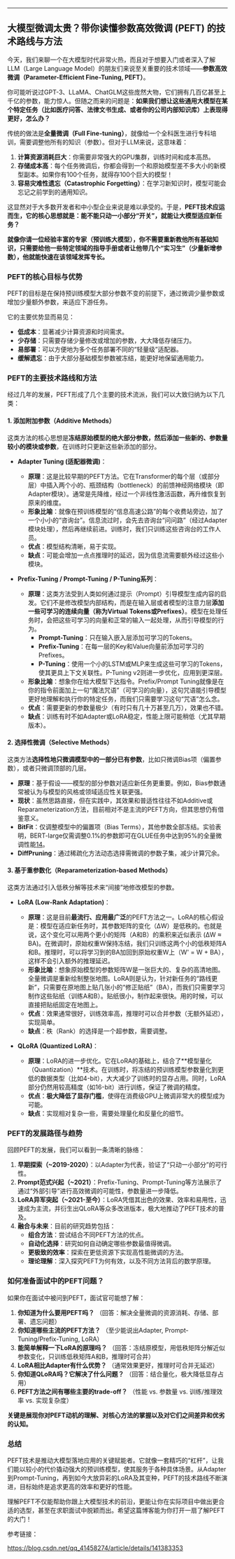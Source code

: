---

## 大模型微调太贵？带你读懂参数高效微调 (PEFT) 的技术路线与方法

今天，我们来聊一个在大模型时代非常火热，而且对于想要入门或者深入了解LLM（Large Language Model）的朋友们来说至关重要的技术领域——**参数高效微调（Parameter-Efficient Fine-Tuning, PEFT）**。

你可能听说过GPT-3、LLaMA、ChatGLM这些庞然大物，它们拥有几百亿甚至上千亿的参数，能力惊人。但随之而来的问题是：**如果我们想让这些通用大模型在某个特定任务（比如医疗问答、法律文书生成、或者你的公司内部知识库）上表现得更好，怎么办？**

传统的做法是**全量微调（Full Fine-tuning）**，就像给一个全科医生进行专科培训，需要调整他所有的知识（参数）。但对于LLM来说，这意味着：

1.  **计算资源消耗巨大**：你需要非常强大的GPU集群，训练时间和成本高昂。
2.  **存储成本高**：每个任务微调后，你都会得到一个和原始模型差不多大小的新模型副本。如果你有100个任务，就得存100个巨大的模型！
3.  **容易灾难性遗忘（Catastrophic Forgetting）**：在学习新知识时，模型可能会忘记之前学到的通用知识。

这显然对于大多数开发者和中小型企业来说是难以承受的。于是，**PEFT技术应运而生，它的核心思想就是：能不能只动一小部分“开关”，就能让大模型适应新任务？**

**就像你请一位经验丰富的专家（预训练大模型），你不需要重新教他所有基础知识，只需要给他一些特定领域的指导手册或者让他带几个“实习生”（少量新增参数），他就能快速在该领域发挥专长。**

### PEFT的核心目标与优势

PEFT的目标是在保持预训练模型大部分参数不变的前提下，通过微调少量参数或增加少量额外参数，来适应下游任务。

它的主要优势显而易见：

*   **低成本**：显著减少计算资源和时间需求。
*   **少存储**：只需要存储少量修改或增加的参数，大大降低存储压力。
*   **易部署**：可以方便地为多个任务部署不同的“轻量级”适配器。
*   **缓解遗忘**：由于大部分基础模型参数被冻结，能更好地保留通用能力。

### PEFT的主要技术路线和方法

经过几年的发展，PEFT形成了几个主要的技术流派，我们可以大致归纳为以下几类：

#### 1. 添加附加参数（Additive Methods）

这类方法的核心思想是**冻结原始模型的绝大部分参数，然后添加一些新的、参数量较小的模块或参数**，在训练时只更新这些新添加的部分。

*   **Adapter Tuning (适配器微调)**：
    *   **原理**：这是比较早期的PEFT方法。它在Transformer的每个层（或部分层）中插入两个小的、瓶颈结构（bottleneck）的前馈神经网络模块（即Adapter模块）。通常是先降维，经过一个非线性激活函数，再升维恢复到原来的维度。
    *   **形象比喻**：就像在预训练模型的“信息高速公路”的每个收费站旁边，加了一个小小的“咨询台”。信息流过时，会先去咨询台“问问路”（经过Adapter模块处理），然后再继续前进。训练时，我们只训练这些咨询台的工作人员。
    *   **优点**：模型结构清晰，易于实现。
    *   **缺点**：可能会增加一点点推理时的延迟，因为信息流需要额外经过这些小模块。

*   **Prefix-Tuning / Prompt-Tuning / P-Tuning系列**：
    *   **原理**：这类方法受到人类如何通过提示（Prompt）引导模型生成内容的启发。它们不是修改模型内部结构，而是在输入层或者模型的注意力层**添加一些可学习的连续向量（称为Virtual Tokens或Prefixes）**。模型在处理任务时，会把这些可学习的向量和正常的输入一起处理，从而引导模型的行为。
        *   **Prompt-Tuning**：只在输入嵌入层添加可学习的Tokens。
        *   **Prefix-Tuning**：在每一层的Key和Value向量前添加可学习的Prefixes。
        *   **P-Tuning**：使用一个小的LSTM或MLP来生成这些可学习的Tokens，使其更具上下文关联性。P-Tuning v2则进一步优化，应用到更深层。
    *   **形象比喻**：想象你在给大模型下达指令。Prefix/Prompt Tuning就像是在你的指令前面加上一句“魔法咒语”（可学习的向量），这句咒语能引导模型更好地理解和执行你的特定任务，而我们只需要学习这句“咒语”怎么念。
    *   **优点**：需要更新的参数量极少（有时只有几十万甚至几万），效果也不错。
    *   **缺点**：训练有时不如Adapter或LoRA稳定，性能上限可能稍低（尤其早期版本）。

#### 2. 选择性微调（Selective Methods）

这类方法**选择性地只微调模型中的一部分已有参数**，比如只微调Bias项（偏置参数），或者只微调顶部的几层。

*   **原理**：基于假设——模型的部分参数对适应新任务更重要。例如，Bias参数通常被认为与模型的风格或领域适应性关联更强。
*   **现状**：虽然思路直接，但在实践中，其效果和普适性往往不如Additive或Reparameterization方法，目前相对不是主流的PEFT方向，但其思想仍有借鉴意义。
*   **BitFit**：仅调整模型中的偏置项（Bias Terms），其他参数全部冻结。实验表明，BERT-large仅需调整0.1%的参数即可在GLUE任务中达到95%的全量微调性能[14](https://blog.csdn.net/qq_41458274/article/details/141383353)。
*   **DiffPruning**：通过稀疏化方法动态选择需微调的参数子集，减少计算冗余。

#### 3. 基于重参数化（Reparameterization-based Methods）

这类方法通过引入低秩分解等技术来“间接”地修改模型的参数。

*   **LoRA (Low-Rank Adaptation)**：
    *   **原理**：这是目前**最流行、应用最广泛**的PEFT方法之一。LoRA的核心假设是：模型在适应新任务时，其参数矩阵的变化（ΔW）是低秩的。也就是说，这个变化可以用两个更小的矩阵（A和B）的乘积来近似表示 (ΔW ≈ BA)。在微调时，原始权重W保持冻结，我们只训练这两个小的低秩矩阵A和B。推理时，可以将学习到的BA加回到原始权重W上（W' = W + BA），这样不会引入额外的推理延迟。
    *   **形象比喻**：想象原始模型的参数矩阵W是一张巨大的、复杂的高清地图。全量微调是重新绘制整张地图。LoRA则是认为，针对新任务的“路线更新”，只需要在原地图上贴几张小的“修正贴纸”（BA），而我们只需要学习制作这些贴纸（训练A和B）。贴纸很小，制作起来很快。用的时候，可以直接把贴纸固定在地图上。
    *   **优点**：效果通常很好，训练效率高，推理时可以合并参数（无额外延迟），实现简单。
    *   **缺点**：秩（Rank）的选择是一个超参数，需要调整。

*   **QLoRA (Quantized LoRA)**：
    *   **原理**：LoRA的进一步优化。它在LoRA的基础上，结合了**模型量化（Quantization）**技术。在训练时，将冻结的预训练模型参数量化到更低的数据类型（比如4-bit），大大减少了训练时的显存占用。同时，LoRA部分仍然用较高精度（如16-bit）进行训练，保证了微调的精度。
    *   **优点**：**极大降低了显存门槛**，使得在消费级GPU上微调非常大的模型成为可能。
    *   **缺点**：实现相对复杂一些，需要处理量化和反量化的细节。

### PEFT的发展路径与趋势

回顾PEFT的发展，我们可以看到一条清晰的脉络：

1.  **早期探索（~2019-2020）**：以Adapter为代表，验证了“只动一小部分”的可行性。
2.  **Prompt范式兴起（~2021）**：Prefix-Tuning、Prompt-Tuning等方法展示了通过“外部引导”进行高效微调的可能性，参数量进一步降低。
3.  **LoRA异军突起（~2021-至今）**：LoRA凭借其出色的效果、效率和易用性，迅速成为主流，并衍生出QLoRA等众多改进版本，极大地推动了PEFT技术的普及。
4.  **融合与未来**：目前的研究趋势包括：
    *   **组合方法**：尝试结合不同PEFT方法的优点。
    *   **自动化选择**：研究如何自动确定哪些参数最值得微调。
    *   **更极致的效率**：探索在更低资源下实现高性能微调的方法。
    *   **理论理解**：深入探究PEFT为何有效，以及不同方法背后的数学原理。

### 如何准备面试中的PEFT问题？

如果你在面试中被问到PEFT，面试官可能想了解：

1.  **你知道为什么要用PEFT吗？** （回答：解决全量微调的资源消耗、存储、部署、遗忘问题）
2.  **你知道哪些主流的PEFT方法？** （至少能说出Adapter, Prompt-Tuning/Prefix-Tuning, LoRA）
3.  **能简单解释一下LoRA的原理吗？** （回答：冻结原模型，用低秩矩阵分解近似参数变化，只训练低秩矩阵A和B，推理时可合并）
4.  **LoRA相比Adapter有什么优势？** （通常效果更好，推理时可合并无延迟）
5.  **你知道QLoRA吗？它解决了什么问题？** （回答：结合量化，极大降低显存占用）
6.  **PEFT方法之间有哪些主要的trade-off？** （性能 vs. 参数量 vs. 训练/推理效率 vs. 实现复杂度）

**关键是展现你对PEFT动机的理解、对核心方法的掌握以及对它们之间差异和优劣的认知。**

### 总结

PEFT技术是推动大模型落地应用的关键赋能者。它就像一套精巧的“杠杆”，让我们能以较小的代价撬动强大的预训练模型，使其服务于各种具体场景。从Adapter到Prompt-Tuning，再到如今大放异彩的LoRA及其变种，PEFT的技术路线不断演进，目标始终是追求更高的效率和更好的性能。

理解PEFT不仅能帮助你跟上大模型技术的前沿，更能让你在实际项目中做出更合适的选型，甚至在求职面试中脱颖而出。希望这篇博客能为你打开一扇了解PEFT的大门！



参考链接：

https://blog.csdn.net/qq_41458274/article/details/141383353
